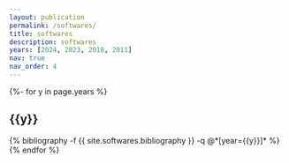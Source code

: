 ```yaml
---
layout: publication
permalink: /softwares/
title: softwares
description: softwares
years: [2024, 2023, 2018, 2011]
nav: true
nav_order: 4
---
```

<!-- _pages/publications.md -->

<!-- <p>An up-to-date list is available on <a href="https://scholar.google.com/citations?user=qNk6tgcAAAAJ" target="_blank" rel="noopener noreferrer">Google Scholar</a>.</p> -->

<div class="publications">

{%- for y in page.years %}
  <h2 class="year">{{y}}</h2>
  {% bibliography -f {{ site.softwares.bibliography }} -q @*[year={{y}}]* %}
{% endfor %}

</div>